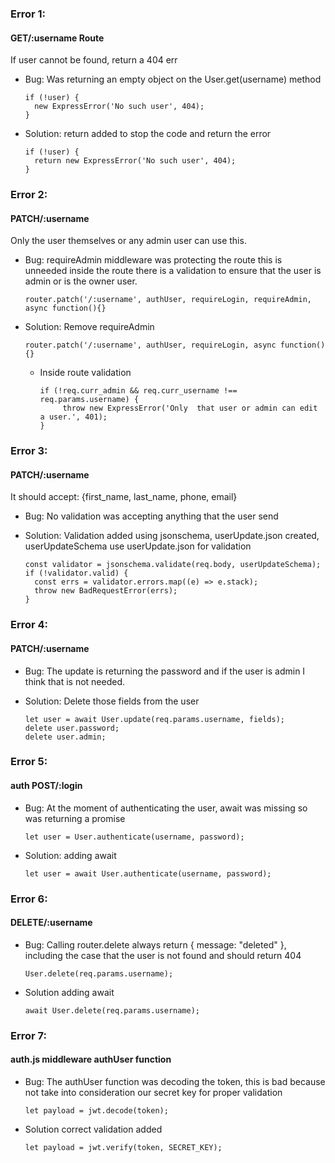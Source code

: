 ### Error 1:
	
#### GET/:username Route

 If user cannot be found, return a 404 err
	
- Bug: Was returning an empty object  on the User.get(username) method

	  if (!user) {
		new ExpressError('No such user', 404);
      }
- Solution: return added to stop the code and return the error

	  if (!user) {
		return new ExpressError('No such user', 404);
      }
	
### Error 2:
	
#### PATCH/:username

Only the user themselves or any admin user can use this.

- Bug: requireAdmin middleware  was protecting the route this is unneeded inside the route there is a validation to ensure that the user is admin or is the owner user. 

	  router.patch('/:username', authUser, requireLogin, requireAdmin, async function(){}

- Solution: Remove requireAdmin

	  router.patch('/:username', authUser, requireLogin, async function(){}
	 
	- Inside route validation

          if (!req.curr_admin && req.curr_username !== req.params.username) {
    	       throw new ExpressError('Only  that user or admin can edit a user.', 401);
   		  }

### Error 3: 

#### PATCH/:username

It should accept: {first_name, last_name, phone, email}

- Bug: No validation was accepting anything that the user send 

- Solution: Validation added using jsonschema, userUpdate.json created, userUpdateSchema use userUpdate.json for validation


	  const validator = jsonschema.validate(req.body, userUpdateSchema);
      if (!validator.valid) {
        const errs = validator.errors.map((e) => e.stack);
        throw new BadRequestError(errs);
      }

### Error 4: 

#### PATCH/:username

- Bug: The update is returning the password and if the user is admin I think that is not needed.

- Solution: Delete those fields from the user

      let user = await User.update(req.params.username, fields);
      delete user.password;
      delete user.admin;
	

### Error 5: 

#### auth POST/:login

- Bug: At the moment of authenticating the user, await was missing so was returning a promise

	  let user = User.authenticate(username, password);

- Solution: adding await

	  let user = await User.authenticate(username, password);

### Error 6:

#### DELETE/:username

- Bug: Calling router.delete always return { message: "deleted" }, including the case that the user is not found and should return 404 

      User.delete(req.params.username);

- Solution adding await

	  await User.delete(req.params.username);

### Error 7:

#### auth.js middleware authUser function

- Bug: The authUser function was decoding the token, this is bad because not take into consideration our secret key for proper validation  

	  let payload = jwt.decode(token);

- Solution correct validation added

	  let payload = jwt.verify(token, SECRET_KEY);


 




